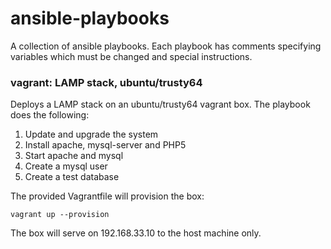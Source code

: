 # ansible-playbooks
A collection of ansible playbooks. Each playbook has comments specifying variables which must be changed and special instructions.

### vagrant: LAMP stack, ubuntu/trusty64
Deploys a LAMP stack on an ubuntu/trusty64 vagrant box. The playbook does the following:

1. Update and upgrade the system
2. Install apache, mysql-server and PHP5
3. Start apache and mysql
4. Create a mysql user
5. Create a test database

The provided Vagrantfile will provision the box:
```
vagrant up --provision
```
The box will serve on 192.168.33.10 to the host machine only.
